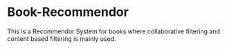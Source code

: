 # Book-Recommendor
This is a Recommendor System for books where collaborative filtering and content based filtering is mainly used.
